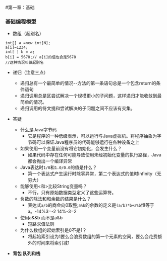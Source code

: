 #第一章：基础
### 基础编程模型
- 数组（起别名） 
```
int[] a =new int[N];
a[i]=1234;
int[ ] b = a;
b[i] = 5678;// a[i]的值也会是5678
//这种情况叫做起别名
```
- 递归（注意三点）
	- 递归总有一个最简单的情况--方法的第一条语句总是一个包含return的条件语句
	- 递归调用总是区尝试解决一个规模更小的子问题，这样递归才能收敛到最简单的情况。
	- 递归调用的符文提和尝试解决的子问题之间不应该有交集。
- 答疑
	- 什么是Java字节码
		- 它是程序的一种低级表示，可以运行与Java虚拟机。将程序抽象为字节码可以保证Java程序员的代码能够运行在各种设备之上
	- 如果使用一个变量前没有将它初始化，会发生什么？
		- 如果代码中存在任何可能导致使用未经初始化变量的执行路径，Java都会抛出一个编译异常
	- Java表达时``1/0``和``1.0/0.0``的值是什么？
		- 第一个表达式产生运行时除零异常，第二个表达式的值时Infinity（无穷大）
	- 能够使用<和>比较String变量吗？
		- 不行，只有原始数据类型定义了这些运算符。
	- 负数的除法和和余数的结果是什么？
		- 表达式``a/b``的商会向0取整;``a%b``的余数的定义是``(a/b)*b+a%b``恒等于a。-14%3=-2  14%-3=2
	- 使用a&&b 而不是a&b
		- 短路求值法则
	- 为什么数组的起始索引是0不是1？
		- 将起始索引设为1要么会浪费数组的第一个元素的空间，要么会花费额外的时间来将索引减1
	
- __背包 队列和栈__
